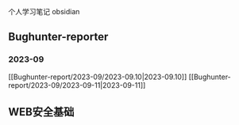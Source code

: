 个人学习笔记 obsidian

## Bughunter-reporter
### 2023-09
[[Bughunter-report/2023-09/2023-09.10|2023-09.10]]
[[Bughunter-report/2023-09/2023-09-11|2023-09-11]]



## WEB安全基础

